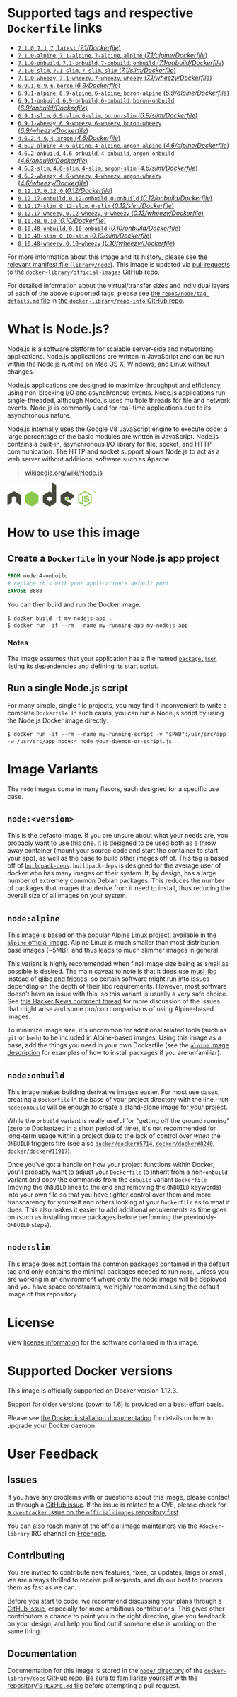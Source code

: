 # Supported tags and respective `Dockerfile` links

-	[`7.1.0`, `7.1`, `7`, `latest` (*7.1/Dockerfile*)](https://github.com/nodejs/docker-node/blob/d20d305f0bf5935385a32558501f3a5c65e34878/7.1/Dockerfile)
-	[`7.1.0-alpine`, `7.1-alpine`, `7-alpine`, `alpine` (*7.1/alpine/Dockerfile*)](https://github.com/nodejs/docker-node/blob/d20d305f0bf5935385a32558501f3a5c65e34878/7.1/alpine/Dockerfile)
-	[`7.1.0-onbuild`, `7.1-onbuild`, `7-onbuild`, `onbuild` (*7.1/onbuild/Dockerfile*)](https://github.com/nodejs/docker-node/blob/2c1bba840c6c64869755f67dafe2cd8f608dfc75/7.1/onbuild/Dockerfile)
-	[`7.1.0-slim`, `7.1-slim`, `7-slim`, `slim` (*7.1/slim/Dockerfile*)](https://github.com/nodejs/docker-node/blob/2c1bba840c6c64869755f67dafe2cd8f608dfc75/7.1/slim/Dockerfile)
-	[`7.1.0-wheezy`, `7.1-wheezy`, `7-wheezy`, `wheezy` (*7.1/wheezy/Dockerfile*)](https://github.com/nodejs/docker-node/blob/2c1bba840c6c64869755f67dafe2cd8f608dfc75/7.1/wheezy/Dockerfile)
-	[`6.9.1`, `6.9`, `6`, `boron` (*6.9/Dockerfile*)](https://github.com/nodejs/docker-node/blob/d20d305f0bf5935385a32558501f3a5c65e34878/6.9/Dockerfile)
-	[`6.9.1-alpine`, `6.9-alpine`, `6-alpine`, `boron-alpine` (*6.9/alpine/Dockerfile*)](https://github.com/nodejs/docker-node/blob/d20d305f0bf5935385a32558501f3a5c65e34878/6.9/alpine/Dockerfile)
-	[`6.9.1-onbuild`, `6.9-onbuild`, `6-onbuild`, `boron-onbuild` (*6.9/onbuild/Dockerfile*)](https://github.com/nodejs/docker-node/blob/613d09a89a63c916883a9cf6d17000ab4c784aec/6.9/onbuild/Dockerfile)
-	[`6.9.1-slim`, `6.9-slim`, `6-slim`, `boron-slim` (*6.9/slim/Dockerfile*)](https://github.com/nodejs/docker-node/blob/b18c441de44515015f7670d7be0186503ae156ec/6.9/slim/Dockerfile)
-	[`6.9.1-wheezy`, `6.9-wheezy`, `6-wheezy`, `boron-wheezy` (*6.9/wheezy/Dockerfile*)](https://github.com/nodejs/docker-node/blob/b18c441de44515015f7670d7be0186503ae156ec/6.9/wheezy/Dockerfile)
-	[`4.6.2`, `4.6`, `4`, `argon` (*4.6/Dockerfile*)](https://github.com/nodejs/docker-node/blob/d20d305f0bf5935385a32558501f3a5c65e34878/4.6/Dockerfile)
-	[`4.6.2-alpine`, `4.6-alpine`, `4-alpine`, `argon-alpine` (*4.6/alpine/Dockerfile*)](https://github.com/nodejs/docker-node/blob/d20d305f0bf5935385a32558501f3a5c65e34878/4.6/alpine/Dockerfile)
-	[`4.6.2-onbuild`, `4.6-onbuild`, `4-onbuild`, `argon-onbuild` (*4.6/onbuild/Dockerfile*)](https://github.com/nodejs/docker-node/blob/1d00e55ede1c9b6023b0473b5cf9399375d73fc8/4.6/onbuild/Dockerfile)
-	[`4.6.2-slim`, `4.6-slim`, `4-slim`, `argon-slim` (*4.6/slim/Dockerfile*)](https://github.com/nodejs/docker-node/blob/1d00e55ede1c9b6023b0473b5cf9399375d73fc8/4.6/slim/Dockerfile)
-	[`4.6.2-wheezy`, `4.6-wheezy`, `4-wheezy`, `argon-wheezy` (*4.6/wheezy/Dockerfile*)](https://github.com/nodejs/docker-node/blob/1d00e55ede1c9b6023b0473b5cf9399375d73fc8/4.6/wheezy/Dockerfile)
-	[`0.12.17`, `0.12`, `0` (*0.12/Dockerfile*)](https://github.com/nodejs/docker-node/blob/b18c441de44515015f7670d7be0186503ae156ec/0.12/Dockerfile)
-	[`0.12.17-onbuild`, `0.12-onbuild`, `0-onbuild` (*0.12/onbuild/Dockerfile*)](https://github.com/nodejs/docker-node/blob/c3ff7866303b4c595ab07529cdf35f9df58f5b21/0.12/onbuild/Dockerfile)
-	[`0.12.17-slim`, `0.12-slim`, `0-slim` (*0.12/slim/Dockerfile*)](https://github.com/nodejs/docker-node/blob/b18c441de44515015f7670d7be0186503ae156ec/0.12/slim/Dockerfile)
-	[`0.12.17-wheezy`, `0.12-wheezy`, `0-wheezy` (*0.12/wheezy/Dockerfile*)](https://github.com/nodejs/docker-node/blob/b18c441de44515015f7670d7be0186503ae156ec/0.12/wheezy/Dockerfile)
-	[`0.10.48`, `0.10` (*0.10/Dockerfile*)](https://github.com/nodejs/docker-node/blob/b18c441de44515015f7670d7be0186503ae156ec/0.10/Dockerfile)
-	[`0.10.48-onbuild`, `0.10-onbuild` (*0.10/onbuild/Dockerfile*)](https://github.com/nodejs/docker-node/blob/2716d804bd63f85a46e5fecbb36323a5d06ea5f6/0.10/onbuild/Dockerfile)
-	[`0.10.48-slim`, `0.10-slim` (*0.10/slim/Dockerfile*)](https://github.com/nodejs/docker-node/blob/b18c441de44515015f7670d7be0186503ae156ec/0.10/slim/Dockerfile)
-	[`0.10.48-wheezy`, `0.10-wheezy` (*0.10/wheezy/Dockerfile*)](https://github.com/nodejs/docker-node/blob/b18c441de44515015f7670d7be0186503ae156ec/0.10/wheezy/Dockerfile)

For more information about this image and its history, please see [the relevant manifest file (`library/node`)](https://github.com/docker-library/official-images/blob/master/library/node). This image is updated via [pull requests to the `docker-library/official-images` GitHub repo](https://github.com/docker-library/official-images/pulls?q=label%3Alibrary%2Fnode).

For detailed information about the virtual/transfer sizes and individual layers of each of the above supported tags, please see [the `repos/node/tag-details.md` file](https://github.com/docker-library/repo-info/blob/master/repos/node/tag-details.md) in [the `docker-library/repo-info` GitHub repo](https://github.com/docker-library/repo-info).

# What is Node.js?

Node.js is a software platform for scalable server-side and networking applications. Node.js applications are written in JavaScript and can be run within the Node.js runtime on Mac OS X, Windows, and Linux without changes.

Node.js applications are designed to maximize throughput and efficiency, using non-blocking I/O and asynchronous events. Node.js applications run single-threaded, although Node.js uses multiple threads for file and network events. Node.js is commonly used for real-time applications due to its asynchronous nature.

Node.js internally uses the Google V8 JavaScript engine to execute code; a large percentage of the basic modules are written in JavaScript. Node.js contains a built-in, asynchronous I/O library for file, socket, and HTTP communication. The HTTP and socket support allows Node.js to act as a web server without additional software such as Apache.

> [wikipedia.org/wiki/Node.js](https://en.wikipedia.org/wiki/Node.js)

![logo](https://raw.githubusercontent.com/docker-library/docs/01c12653951b2fe592c1f93a13b4e289ada0e3a1/node/logo.png)

# How to use this image

## Create a `Dockerfile` in your Node.js app project

```dockerfile
FROM node:4-onbuild
# replace this with your application's default port
EXPOSE 8888
```

You can then build and run the Docker image:

```console
$ docker build -t my-nodejs-app .
$ docker run -it --rm --name my-running-app my-nodejs-app
```

### Notes

The image assumes that your application has a file named [`package.json`](https://docs.npmjs.com/files/package.json) listing its dependencies and defining its [start script](https://docs.npmjs.com/misc/scripts#default-values).

## Run a single Node.js script

For many simple, single file projects, you may find it inconvenient to write a complete `Dockerfile`. In such cases, you can run a Node.js script by using the Node.js Docker image directly:

```console
$ docker run -it --rm --name my-running-script -v "$PWD":/usr/src/app -w /usr/src/app node:4 node your-daemon-or-script.js
```

# Image Variants

The `node` images come in many flavors, each designed for a specific use case.

## `node:<version>`

This is the defacto image. If you are unsure about what your needs are, you probably want to use this one. It is designed to be used both as a throw away container (mount your source code and start the container to start your app), as well as the base to build other images off of. This tag is based off of [`buildpack-deps`](https://registry.hub.docker.com/_/buildpack-deps/). `buildpack-deps` is designed for the average user of docker who has many images on their system. It, by design, has a large number of extremely common Debian packages. This reduces the number of packages that images that derive from it need to install, thus reducing the overall size of all images on your system.

## `node:alpine`

This image is based on the popular [Alpine Linux project](http://alpinelinux.org), available in [the `alpine` official image](https://hub.docker.com/_/alpine). Alpine Linux is much smaller than most distribution base images (~5MB), and thus leads to much slimmer images in general.

This variant is highly recommended when final image size being as small as possible is desired. The main caveat to note is that it does use [musl libc](http://www.musl-libc.org) instead of [glibc and friends](http://www.etalabs.net/compare_libcs.html), so certain software might run into issues depending on the depth of their libc requirements. However, most software doesn't have an issue with this, so this variant is usually a very safe choice. See [this Hacker News comment thread](https://news.ycombinator.com/item?id=10782897) for more discussion of the issues that might arise and some pro/con comparisons of using Alpine-based images.

To minimize image size, it's uncommon for additional related tools (such as `git` or `bash`) to be included in Alpine-based images. Using this image as a base, add the things you need in your own Dockerfile (see the [`alpine` image description](https://hub.docker.com/_/alpine/) for examples of how to install packages if you are unfamiliar).

## `node:onbuild`

This image makes building derivative images easier. For most use cases, creating a `Dockerfile` in the base of your project directory with the line `FROM node:onbuild` will be enough to create a stand-alone image for your project.

While the `onbuild` variant is really useful for "getting off the ground running" (zero to Dockerized in a short period of time), it's not recommended for long-term usage within a project due to the lack of control over *when* the `ONBUILD` triggers fire (see also [`docker/docker#5714`](https://github.com/docker/docker/issues/5714), [`docker/docker#8240`](https://github.com/docker/docker/issues/8240), [`docker/docker#11917`](https://github.com/docker/docker/issues/11917)).

Once you've got a handle on how your project functions within Docker, you'll probably want to adjust your `Dockerfile` to inherit from a non-`onbuild` variant and copy the commands from the `onbuild` variant `Dockerfile` (moving the `ONBUILD` lines to the end and removing the `ONBUILD` keywords) into your own file so that you have tighter control over them and more transparency for yourself and others looking at your `Dockerfile` as to what it does. This also makes it easier to add additional requirements as time goes on (such as installing more packages before performing the previously-`ONBUILD` steps).

## `node:slim`

This image does not contain the common packages contained in the default tag and only contains the minimal packages needed to run `node`. Unless you are working in an environment where *only* the node image will be deployed and you have space constraints, we highly recommend using the default image of this repository.

# License

View [license information](https://github.com/joyent/node/blob/master/LICENSE) for the software contained in this image.

# Supported Docker versions

This image is officially supported on Docker version 1.12.3.

Support for older versions (down to 1.6) is provided on a best-effort basis.

Please see [the Docker installation documentation](https://docs.docker.com/installation/) for details on how to upgrade your Docker daemon.

# User Feedback

## Issues

If you have any problems with or questions about this image, please contact us through a [GitHub issue](https://github.com/nodejs/docker-node/issues). If the issue is related to a CVE, please check for [a `cve-tracker` issue on the `official-images` repository first](https://github.com/docker-library/official-images/issues?q=label%3Acve-tracker).

You can also reach many of the official image maintainers via the `#docker-library` IRC channel on [Freenode](https://freenode.net).

## Contributing

You are invited to contribute new features, fixes, or updates, large or small; we are always thrilled to receive pull requests, and do our best to process them as fast as we can.

Before you start to code, we recommend discussing your plans through a [GitHub issue](https://github.com/nodejs/docker-node/issues), especially for more ambitious contributions. This gives other contributors a chance to point you in the right direction, give you feedback on your design, and help you find out if someone else is working on the same thing.

## Documentation

Documentation for this image is stored in the [`node/` directory](https://github.com/docker-library/docs/tree/master/node) of the [`docker-library/docs` GitHub repo](https://github.com/docker-library/docs). Be sure to familiarize yourself with the [repository's `README.md` file](https://github.com/docker-library/docs/blob/master/README.md) before attempting a pull request.
